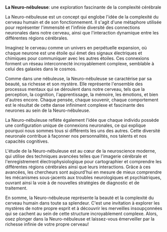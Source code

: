 **La Neuro-nébuleuse**: une exploration fascinante de la complexité cérébrale

La Neuro-nébuleuse est un concept qui englobe l'idée de la complexité du cerveau humain et de son fonctionnement. Il s'agit d'une métaphore utilisée pour représenter l'immensité et l'infinie diversité des connections neuronales dans notre cerveau, ainsi que l'interaction dynamique entre les différentes régions cérébrales.

Imaginez le cerveau comme un univers en perpétuelle expansion, où chaque neurone est une étoile qui émet des signaux électriques et chimiques pour communiquer avec les autres étoiles. Ces connexions forment un réseau interconnecté incroyablement complexe, semblable à celui des galaxies dans le cosmos.

Comme dans une nébuleuse, la Neuro-nébuleuse se caractérise par sa beauté, sa richesse et son mystère. Elle représente l'ensemble des processus mentaux qui se déroulent dans notre cerveau, tels que la perception, la cognition, l'apprentissage, la mémoire, les émotions, et bien d'autres encore. Chaque pensée, chaque souvenir, chaque comportement est le résultat de cette danse infiniment complexe et fascinante des neurones au sein de la Neuro-nébuleuse.

La Neuro-nébuleuse reflète également l'idée que chaque individu possède une configuration unique de connexions neuronales, ce qui explique pourquoi nous sommes tous si différents les uns des autres. Cette diversité neuronale contribue à façonner nos personnalités, nos talents et nos capacités cognitives.

L'étude de la Neuro-nébuleuse est au cœur de la neuroscience moderne, qui utilise des techniques avancées telles que l'imagerie cérébrale et l'enregistrement électrophysiologique pour cartographier et comprendre les différentes régions cérébrales ainsi que leurs interactions. Grâce à ces avancées, les chercheurs sont aujourd'hui en mesure de mieux comprendre les mécanismes sous-jacents aux troubles neurologiques et psychiatriques, ouvrant ainsi la voie à de nouvelles stratégies de diagnostic et de traitement.

En somme, la Neuro-nébuleuse représente la beauté et la complexité du cerveau humain dans toute sa splendeur. C'est une invitation à explorer les mystères de notre propre esprit et à découvrir les merveilles insoupçonnées qui se cachent au sein de cette structure incroyablement complexe. Alors, osez plonger dans la Neuro-nébuleuse et laissez-vous émerveiller par la richesse infinie de votre propre cerveau!
